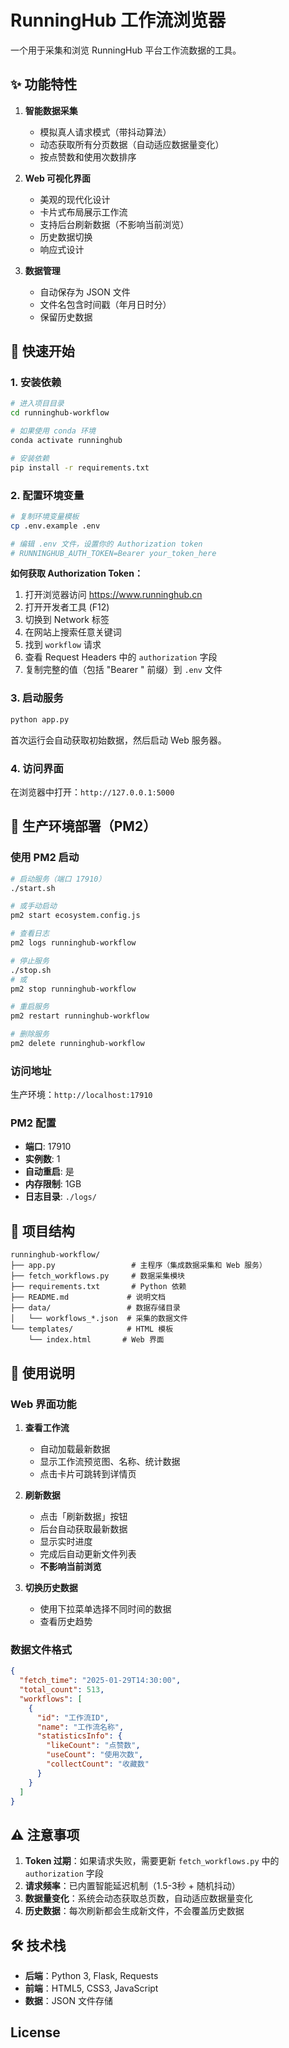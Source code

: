 # RunningHub 工作流浏览器

一个用于采集和浏览 RunningHub 平台工作流数据的工具。

## ✨ 功能特性

1. **智能数据采集**
   - 模拟真人请求模式（带抖动算法）
   - 动态获取所有分页数据（自动适应数据量变化）
   - 按点赞数和使用次数排序

2. **Web 可视化界面**
   - 美观的现代化设计
   - 卡片式布局展示工作流
   - 支持后台刷新数据（不影响当前浏览）
   - 历史数据切换
   - 响应式设计

3. **数据管理**
   - 自动保存为 JSON 文件
   - 文件名包含时间戳（年月日时分）
   - 保留历史数据

## 🚀 快速开始

### 1. 安装依赖

```bash
# 进入项目目录
cd runninghub-workflow

# 如果使用 conda 环境
conda activate runninghub

# 安装依赖
pip install -r requirements.txt
```

### 2. 配置环境变量

```bash
# 复制环境变量模板
cp .env.example .env

# 编辑 .env 文件，设置你的 Authorization token
# RUNNINGHUB_AUTH_TOKEN=Bearer your_token_here
```

**如何获取 Authorization Token：**

1. 打开浏览器访问 https://www.runninghub.cn
2. 打开开发者工具 (F12)
3. 切换到 Network 标签
4. 在网站上搜索任意关键词
5. 找到 `workflow` 请求
6. 查看 Request Headers 中的 `authorization` 字段
7. 复制完整的值（包括 "Bearer " 前缀）到 `.env` 文件

### 3. 启动服务

```bash
python app.py
```

首次运行会自动获取初始数据，然后启动 Web 服务器。

### 4. 访问界面

在浏览器中打开：`http://127.0.0.1:5000`

## 🚀 生产环境部署（PM2）

### 使用 PM2 启动

```bash
# 启动服务（端口 17910）
./start.sh

# 或手动启动
pm2 start ecosystem.config.js

# 查看日志
pm2 logs runninghub-workflow

# 停止服务
./stop.sh
# 或
pm2 stop runninghub-workflow

# 重启服务
pm2 restart runninghub-workflow

# 删除服务
pm2 delete runninghub-workflow
```

### 访问地址

生产环境：`http://localhost:17910`

### PM2 配置

- **端口**: 17910
- **实例数**: 1
- **自动重启**: 是
- **内存限制**: 1GB
- **日志目录**: `./logs/`

## 📁 项目结构

```
runninghub-workflow/
├── app.py                 # 主程序（集成数据采集和 Web 服务）
├── fetch_workflows.py     # 数据采集模块
├── requirements.txt       # Python 依赖
├── README.md             # 说明文档
├── data/                 # 数据存储目录
│   └── workflows_*.json  # 采集的数据文件
└── templates/            # HTML 模板
    └── index.html       # Web 界面
```

## 🎯 使用说明

### Web 界面功能

1. **查看工作流**
   - 自动加载最新数据
   - 显示工作流预览图、名称、统计数据
   - 点击卡片可跳转到详情页

2. **刷新数据**
   - 点击「刷新数据」按钮
   - 后台自动获取最新数据
   - 显示实时进度
   - 完成后自动更新文件列表
   - **不影响当前浏览**

3. **切换历史数据**
   - 使用下拉菜单选择不同时间的数据
   - 查看历史趋势

### 数据文件格式

```json
{
  "fetch_time": "2025-01-29T14:30:00",
  "total_count": 513,
  "workflows": [
    {
      "id": "工作流ID",
      "name": "工作流名称",
      "statisticsInfo": {
        "likeCount": "点赞数",
        "useCount": "使用次数",
        "collectCount": "收藏数"
      }
    }
  ]
}
```

## ⚠️ 注意事项

1. **Token 过期**：如果请求失败，需要更新 `fetch_workflows.py` 中的 `authorization` 字段
2. **请求频率**：已内置智能延迟机制（1.5-3秒 + 随机抖动）
3. **数据量变化**：系统会动态获取总页数，自动适应数据量变化
4. **历史数据**：每次刷新都会生成新文件，不会覆盖历史数据

## 🛠️ 技术栈

- **后端**：Python 3, Flask, Requests
- **前端**：HTML5, CSS3, JavaScript
- **数据**：JSON 文件存储

## License

